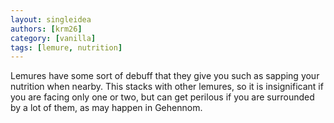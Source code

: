 ```yaml
---
layout: singleidea
authors: [krm26]
category: [vanilla]
tags: [lemure, nutrition]
---
```

Lemures have some sort of debuff that they give you such as sapping your
nutrition when nearby. This stacks with other lemures, so it is insignificant if
you are facing only one or two, but can get perilous if you are surrounded by a
lot of them, as may happen in Gehennom.
